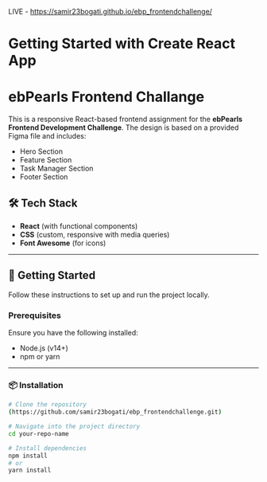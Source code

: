 LIVE - https://samir23bogati.github.io/ebp_frontendchallenge/
# Getting Started with Create React App
# ebPearls Frontend Challange

This is a responsive React-based frontend assignment for the **ebPearls Frontend Development Challenge**. The design is based on a provided Figma file and includes:

- Hero Section
- Feature Section
- Task Manager Section
- Footer Section

## 🛠️ Tech Stack

- **React** (with functional components)
- **CSS** (custom, responsive with media queries)
- **Font Awesome** (for icons)

---

## 🚀 Getting Started

Follow these instructions to set up and run the project locally.

### Prerequisites

Ensure you have the following installed:

- Node.js (v14+)
- npm or yarn

---

### 📦 Installation

```bash
# Clone the repository
(https://github.com/samir23bogati/ebp_frontendchallenge.git)

# Navigate into the project directory
cd your-repo-name

# Install dependencies
npm install
# or
yarn install

